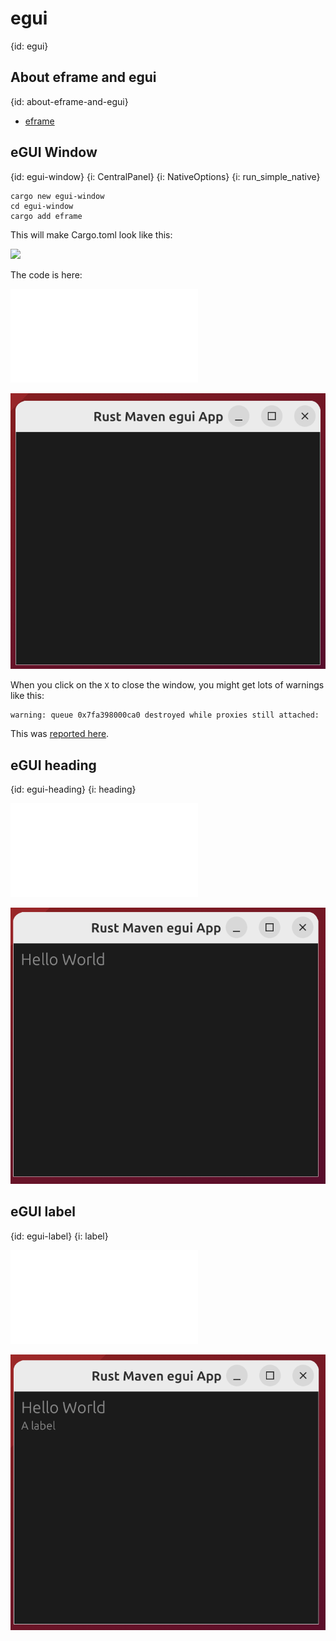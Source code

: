 # egui
{id: egui}

## About eframe and egui
{id: about-eframe-and-egui}

* [eframe](https://crates.io/crates/eframe)


## eGUI Window
{id: egui-window}
{i: CentralPanel}
{i: NativeOptions}
{i: run_simple_native}

```
cargo new egui-window
cd egui-window
cargo add eframe
```

This will make Cargo.toml look like this:

![](examples/egui/egui-window/Cargo.toml)

The code is here:

![](examples/egui/egui-window/src/main.rs)


![](examples/egui/egui-window/screenshot.png)

When you click on the `X` to close the window, you might get lots of warnings like this:

```
warning: queue 0x7fa398000ca0 destroyed while proxies still attached:
```

This was [reported here](https://github.com/emilk/egui/issues/3413).

## eGUI heading
{id: egui-heading}
{i: heading}

![](examples/egui/egui-heading/src/main.rs)


![](examples/egui/egui-heading/screenshot.png)

## eGUI label
{id: egui-label}
{i: label}

![](examples/egui/egui-label/src/main.rs)

![](examples/egui/egui-label/screenshot.png)



